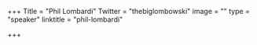 +++
Title = "Phil Lombardi"
Twitter = "thebiglombowski"
image = ""
type = "speaker"
linktitle = "phil-lombardi"

+++


